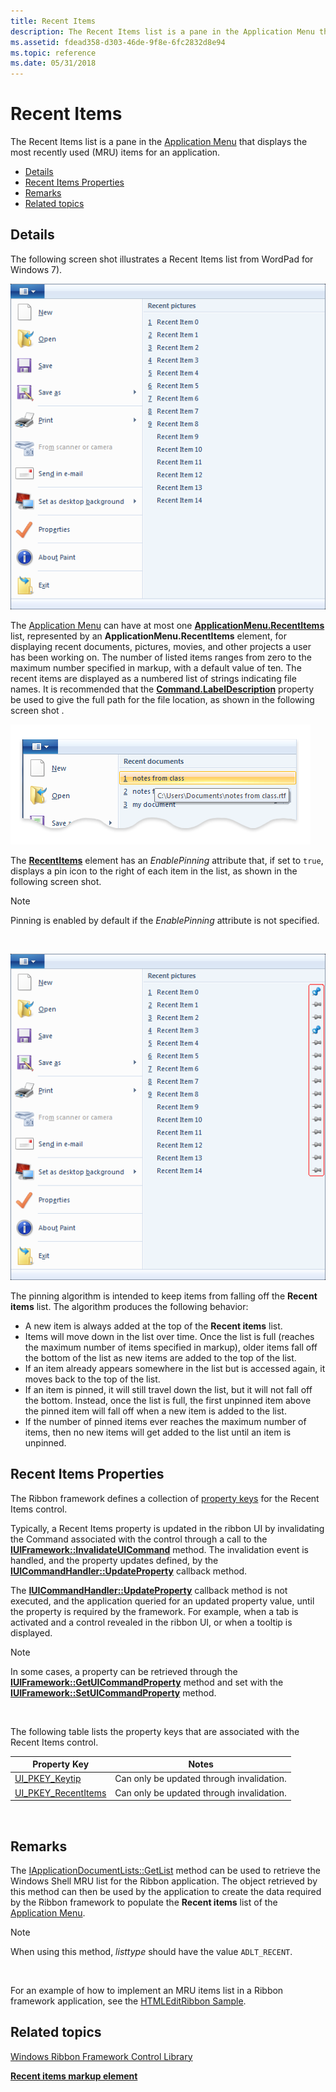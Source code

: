 ```yaml
---
title: Recent Items
description: The Recent Items list is a pane in the Application Menu that displays the most recently used (MRU) items for an application.
ms.assetid: fdead358-d303-46de-9f8e-6fc2832d8e94
ms.topic: reference
ms.date: 05/31/2018
---
```


# Recent Items

The Recent Items list is a pane in the [Application Menu](windowsribbon-controls-applicationmenu.md) that displays the most recently used (MRU) items for an application.

-   [Details](#details)
-   [Recent Items Properties](#recent-items-properties)
-   [Remarks](#remarks)
-   [Related topics](#related-topics)

## Details

The following screen shot illustrates a Recent Items list from WordPad for Windows 7).

![screen shot of the recent items list in the microsoft paint ribbon.](images/controls/recentitems.png)

The [Application Menu](windowsribbon-controls-applicationmenu.md) can have at most one [**ApplicationMenu.RecentItems**](windowsribbon-element-applicationmenu-recentitems.md) list, represented by an **ApplicationMenu.RecentItems** element, for displaying recent documents, pictures, movies, and other projects a user has been working on. The number of listed items ranges from zero to the maximum number specified in markup, with a default value of ten. The recent items are displayed as a numbered list of strings indicating file names. It is recommended that the [**Command.LabelDescription**](windowsribbon-element-command-labeldescription.md) property be used to give the full path for the file location, as shown in the following screen shot .

![screen shot of a recent items list in an application menu.](images/overviews/applicationmenu-menurecentitems.png)

The [**RecentItems**](windowsribbon-element-recentitems.md) element has an *EnablePinning* attribute that, if set to `true`, displays a pin icon to the right of each item in the list, as shown in the following screen shot.

> [!Note]  
> Pinning is enabled by default if the *EnablePinning* attribute is not specified.

 

![screen shot of recent items pinning in an application menu.](images/overviews/applicationmenu-menurecentitemspinned.png)

The pinning algorithm is intended to keep items from falling off the **Recent items** list. The algorithm produces the following behavior:

-   A new item is always added at the top of the **Recent items** list.
-   Items will move down in the list over time. Once the list is full (reaches the maximum number of items specified in markup), older items fall off the bottom of the list as new items are added to the top of the list.
-   If an item already appears somewhere in the list but is accessed again, it moves back to the top of the list.
-   If an item is pinned, it will still travel down the list, but it will not fall off the bottom. Instead, once the list is full, the first unpinned item above the pinned item will fall off when a new item is added to the list.
-   If the number of pinned items ever reaches the maximum number of items, then no new items will get added to the list until an item is unpinned.

## Recent Items Properties

The Ribbon framework defines a collection of [property keys](windowsribbon-reference-properties.md) for the Recent Items control.

Typically, a Recent Items property is updated in the ribbon UI by invalidating the Command associated with the control through a call to the [**IUIFramework::InvalidateUICommand**](/windows/desktop/api/uiribbon/nf-uiribbon-iuiframework-invalidateuicommand) method. The invalidation event is handled, and the property updates defined, by the [**IUICommandHandler::UpdateProperty**](/windows/desktop/api/uiribbon/nf-uiribbon-iuicommandhandler-updateproperty) callback method.

The [**IUICommandHandler::UpdateProperty**](/windows/desktop/api/uiribbon/nf-uiribbon-iuicommandhandler-updateproperty) callback method is not executed, and the application queried for an updated property value, until the property is required by the framework. For example, when a tab is activated and a control revealed in the ribbon UI, or when a tooltip is displayed.

> [!Note]  
> In some cases, a property can be retrieved through the [**IUIFramework::GetUICommandProperty**](/windows/desktop/api/uiribbon/nf-uiribbon-iuiframework-getuicommandproperty) method and set with the [**IUIFramework::SetUICommandProperty**](/windows/desktop/api/uiribbon/nf-uiribbon-iuiframework-setuicommandproperty) method.

 

The following table lists the property keys that are associated with the Recent Items control.



| Property Key                                                                       | Notes                                     |
|------------------------------------------------------------------------------------|-------------------------------------------|
| [UI\_PKEY\_Keytip](windowsribbon-reference-properties-uipkey-keytip.md)           | Can only be updated through invalidation. |
| [UI\_PKEY\_RecentItems](windowsribbon-reference-properties-uipkey-recentitems.md) | Can only be updated through invalidation. |



 

## Remarks

The [IApplicationDocumentLists::GetList](/windows/win32/api/shobjidl_core/nf-shobjidl_core-iapplicationdocumentlists-getlist) method can be used to retrieve the Windows Shell MRU list for the Ribbon application. The object retrieved by this method can then be used by the application to create the data required by the Ribbon framework to populate the **Recent items** list of the [Application Menu](windowsribbon-controls-applicationmenu.md).

> [!Note]  
> When using this method, *listtype* should have the value `ADLT_RECENT`.

 

For an example of how to implement an MRU items list in a Ribbon framework application, see the [HTMLEditRibbon Sample](windowsribbon-htmleditribbonsample.md).

## Related topics

<dl> <dt>

[Windows Ribbon Framework Control Library](windowsribbon-controls-entry.md)
</dt> <dt>

[**Recent items markup element**](windowsribbon-element-recentitems.md)
</dt> </dl>

 

 
